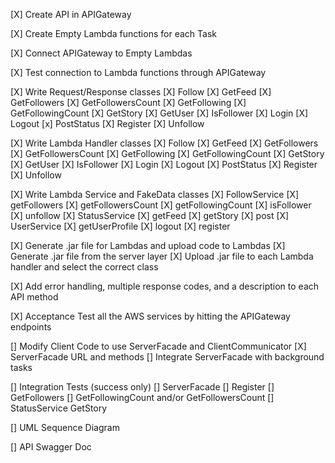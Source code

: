 [X] Create API in APIGateway

[X] Create Empty Lambda functions for each Task

[X] Connect APIGateway to Empty Lambdas

[X] Test connection to Lambda functions through APIGateway

[X] Write Request/Response classes
    [X] Follow
    [X] GetFeed
    [X] GetFollowers
    [X] GetFollowersCount
    [X] GetFollowing
    [X] GetFollowingCount
    [X] GetStory
    [X] GetUser
    [X] IsFollower
    [X] Login
    [X] Logout
    [x] PostStatus
    [X] Register
    [X] Unfollow

[X] Write Lambda Handler classes
    [X] Follow
    [X] GetFeed
    [X] GetFollowers
    [X] GetFollowersCount
    [X] GetFollowing
    [X] GetFollowingCount
    [X] GetStory
    [X] GetUser
    [X] IsFollower
    [X] Login
    [X] Logout
    [X] PostStatus
    [X] Register
    [X] Unfollow

[X] Write Lambda Service and FakeData classes
    [X] FollowService
        [X] getFollowers
        [X] getFollowersCount
        [X] getFollowingCount
        [X] isFollower
        [X] unfollow
    [X] StatusService
        [X] getFeed
        [X] getStory
        [X] post
    [X] UserService
        [X] getUserProfile
        [X] logout
        [X] register

[X] Generate .jar file for Lambdas and upload code to Lambdas
    [X] Generate .jar file from the server layer
    [X] Upload .jar file to each Lambda handler and select the correct class

[X] Add error handling, multiple response codes, and a description to each API method

[X] Acceptance Test all the AWS services by hitting the APIGateway endpoints

[] Modify Client Code to use ServerFacade and ClientCommunicator
    [X] ServerFacade URL and methods
    [] Integrate ServerFacade with background tasks

[] Integration Tests (success only)
    [] ServerFacade
        [] Register
        [] GetFollowers
        [] GetFollowingCount and/or GetFollowersCount
    [] StatusService GetStory

[] UML Sequence Diagram

[] API Swagger Doc